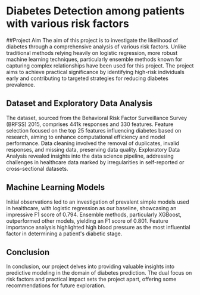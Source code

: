 # Diabetes Detection among patients with various risk factors

##Project Aim
The aim of this project is to investigate the likelihood of diabetes through a comprehensive analysis of various risk factors. Unlike traditional methods relying heavily on logistic regression, more robust machine learning techniques, particularly ensemble methods known for capturing complex relationships have been used for this project. The project aims to achieve practical significance by identifying high-risk individuals early and contributing to targeted strategies for reducing diabetes prevalence.

## Dataset and Exploratory Data Analysis
The dataset, sourced from the Behavioral Risk Factor Surveillance Survey (BRFSS) 2015, comprises 441k responses and 330 features. Feature selection focused on the top 25 features influencing diabetes based on research, aiming to enhance computational efficiency and model performance. Data cleaning involved the removal of duplicates, invalid responses, and missing data, preserving data quality. Exploratory Data Analysis revealed insights into the data science pipeline, addressing challenges in healthcare data marked by irregularities in self-reported or cross-sectional datasets.

## Machine Learning Models
Initial observations led to an investigation of prevalent simple models used in healthcare, with logistic regression as our baseline, showcasing an impressive F1 score of 0.794. Ensemble methods, particularly XGBoost, outperformed other models, yielding an F1 score of 0.801. Feature importance analysis highlighted high blood pressure as the most influential factor in determining a patient's diabetic stage.

## Conclusion
In conclusion, our project delves into providing valuable insights into predictive modeling in the domain of diabetes prediction. The dual focus on risk factors and practical impact sets the project apart, offering some recommendations for future exploration.
